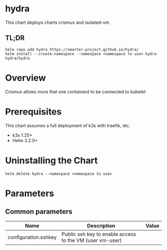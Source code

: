 # hydra

This chart deploys charts crismux and isolated-vm

## TL;DR

```console
helm repo add hydra https://smarter-project.github.io/hydra/
helm install --create-namespace --namespace <namespace to use> hydra hydra/hydra
```

# Overview

Crismux allows more that one containerd to be connected to kubelet

# Prerequisites

This chart assumes a full deployment of k3s with traefik, etc.

* k3s 1.25+
* Helm 3.2.0+

# Uninstalling the Chart

```
helm delete hydra --namespace <namespace to use>
```

# Parameters

## Common parameters

| Name | Description | Value |
| ---- | ----------- | ----- |
| configuration.sshkey | Public ssh key to enable access to the VM (user vm-user) | |

